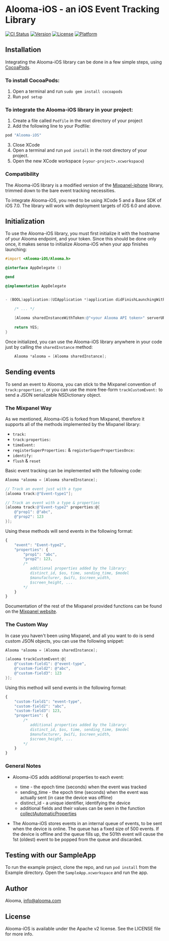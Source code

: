 # Alooma-iOS - an iOS Event Tracking Library

[![CI Status](http://img.shields.io/travis/Aloomaio/iossdk.svg?style=flat)](https://travis-ci.org/Aloomaio/iossdk)
[![Version](https://img.shields.io/cocoapods/v/Alooma-iOS.svg?style=flat)](http://cocoapods.org/pods/Alooma-iOS)
[![License](https://img.shields.io/cocoapods/l/Alooma-iOS.svg?style=flat)](http://cocoapods.org/pods/Alooma-iOS)
[![Platform](https://img.shields.io/cocoapods/p/Alooma-iOS.svg?style=flat)](http://cocoapods.org/pods/Alooma-iOS)

## Installation

Integrating the Alooma-iOS library can be done in a few simple steps, using [CocoaPods](http://cocoapods.org).

### To install CocoaPods:

1. Open a terminal and run `sudo gem install cocoapods`
2. Run `pod setup`

### To integrate the Alooma-iOS library in your project:

1. Create a file called `Podfile` in the root directory of your project
2. Add the following line to your Podfile:

```ruby
pod "Alooma-iOS"
```

3. Close XCode
4. Open a terminal and run `pod install` in the root directory of your project.
5. Open the new XCode workspace (`<your-project>.xcworkspace`)

### Compatibility

The Alooma-iOS library is a modified version of the [Mixpanel-iphone](http://www.github.com/mixpanel/mixpanel-iphone/) library, trimmed down to the bare event tracking necessities.

To integrate Alooma-iOS, you need to be using XCode 5 and a Base SDK of iOS 7.0. The library will work with deployment targets of iOS 6.0 and above.

## Initialization

To use the Alooma-iOS library, you must first initialize it with the hostname of your Alooma endpoint, and your token. Since this should be done only once, it makes sense to initialize Alooma-iOS when your app finishes launching:

```objectivec
#import <Alooma-iOS/Alooma.h>

@interface AppDelegate ()

@end

@implementation AppDelegate


- (BOOL)application:(UIApplication *)application didFinishLaunchingWithOptions:(NSDictionary *)launchOptions {

    /* ... */
    
    [Alooma sharedInstanceWithToken:@"<your Alooma API token>" serverURL:@"<your Alooma endpoint>"];
    
    return YES;
}
```

Once initialized, you can use the Alooma-iOS library anywhere in your code just by calling the `sharedInstance` method:

```objectivec
    Alooma *alooma = [Alooma sharedInstance];
```

## Sending events

To send an event to Alooma, you can stick to the Mixpanel convention of `track:properties:`, or you can use the more free-form `trackCustomEvent:` to send a JSON serializable NSDictionary object.

### The Mixpanel Way

As we mentioned, Alooma-iOS is forked from Mixpanel, therefore it supports all of the methods implemented by the Mixpanel library:

- `track:`
- `track:properties:`
- `timeEvent:`
- `registerSuperProperties:` & `registerSuperPropertiesOnce:`
- `identify:`
- `flush` & `reset`

Basic event tracking can be implemented with the following code:

```objectivec
Alooma *alooma = [Alooma sharedInstance];

// Track an event just with a type
[alooma track:@"Event-type1"];

// Track an event with a type & properties
[alooma track:@"Event-type2" properties:@{
    @"prop1": @"abc",
    @"prop2": 123
}];
```

Using these methods will send events in the following format:

```js
{
    "event": "Event-type2",
    "properties": {
        "prop1": "abc",
        "prop2": 123,
        /* 
           additional properties added by the library:
           distinct_id, $os, time, sending_time, $model
           $manufacturer, $wifi, $screen_width, 
           $screen_height, ...
        */
    }
}
```

Documentation of the rest of the Mixpanel provided functions can be found on the [Mixpanel website](https://mixpanel.com/help/reference/ios).

### The Custom Way

In case you haven't been using Mixpanel, and all you want to do is send custom JSON objects, you can use the following snippet:

```objectivec
Alooma *alooma = [Alooma sharedInstance];

[alooma trackCustomEvent:@{
    @"custom-field1": @"event-type",
    @"custom-field2": @"abc",
    @"custom-field3": 123
}];
```

Using this method will send events in the following format:

```js
{
    "custom-field1": "event-type",
    "custom-field2": "abc",
    "custom-field3": 123,
    "properties": {
        /* 
           additional properties added by the library:
           distinct_id, $os, time, sending_time, $model
           $manufacturer, $wifi, $screen_width, 
           $screen_height, ...
        */
    }
}
```

### General Notes

- Alooma-iOS adds additional properties to each event:
  - time - the epoch time (seconds) when the event was tracked
  - sending_time - the epoch time (seconds) when the event was actually sent (in case the device was offline)
  - distinct_id - a unique identifier, identifying the device
  - additional fields and their values can be seen in the function [collectAutomaticProperties](https://github.com/Aloomaio/iossdk/blob/master/Alooma-iOS/Alooma.m#L781)

- The Alooma-iOS stores events in an internal queue of events, to be sent when the device is online. The queue has a fixed size of 500 events. If the device is offline and the queue fills up, the 501th event will cause the 1st (oldest) event to be popped from the queue and discarded.


## Testing with our SampleApp

To run the example project, clone the repo, and run `pod install` from the Example directory.
Open the `SampleApp.xcworkspace` and run the app.

## Author

Alooma, info@alooma.com

## License

Alooma-iOS is available under the Apache v2 license. See the LICENSE file for more info.

